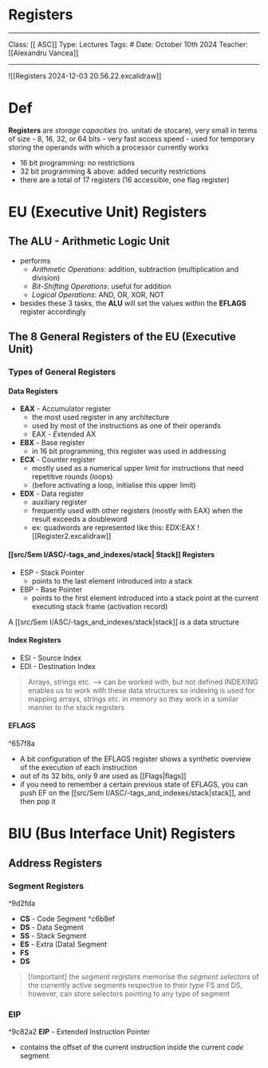 # Registers
---
Class: [[ ASC]]
Type: Lectures
Tags: # 
Date: October 10th 2024
Teacher: [[Alexandru Vancea]]
___
![[Registers 2024-12-03 20.56.22.excalidraw]]
# Def
**Registers** are *storage capacities* (ro. unitati de stocare), very small in terms of size
	- 8, 16, 32, or 64 bits
	- very fast access speed
	- used for temporary storing the operands with which a processor currently works

- 16 bit programming: no restrictions
- 32 bit programming & above: added security restrictions
- there are a total of 17 registers (16 accessible, one flag register)

# EU (Executive Unit) Registers
## The ALU - Arithmetic Logic Unit
- performs 
	- *Arithmetic Operations*: addition, subtraction (multiplication and division)
	- *Bit-Shifting Operations*: useful for addition
	- *Logical Operations*:  AND, OR, XOR, NOT
- besides these 3 tasks, the **ALU** will set the values within the **EFLAGS** register accordingly
## The 8 General Registers of the EU (Executive Unit)

### Types of General Registers
#### Data Registers
- **EAX** - Accumulator register 
	- the most used register in any architecture
	- used by most of the instructions as one of their operands
	- EAX - *E*xtended AX 
- **EBX** - Base register
	- in 16 bit programming, this register was used in addressing 
- **ECX** - Counter register
	- mostly used as a numerical upper limit for instructions that need repetitive rounds (loops)
	- (before activating a loop, initialise this upper limit)
- **EDX** - Data register 
	- auxiliary register
	- frequently used with other registers (mostly with EAX) when the result exceeds a doubleword
	- ex: quadwords are represented like this: EDX:EAX
![[Register2.excalidraw]]
#### [[src/Sem I/ASC/-tags_and_indexes/stack| Stack]] Registers
- ESP - Stack Pointer 
	- points to the last element introduced into a stack
- EBP - Base Pointer 
	- points to the first element introduced into a stack
point at the current executing stack frame (activation record)

A [[src/Sem I/ASC/-tags_and_indexes/stack|stack]] is a data structure
#### Index Registers
- ESI - Source Index
- EDI - Destination Index

>Arrays, strings etc. --> can be worked with, but not defined
 INDEXING enables us to work with these data structures
 so indexing is used for mapping arrays, strings etc. in memory
 so they work in a similar manner to the stack registers

#### EFLAGS

^657f8a
- A bit configuration of the EFLAGS register shows a synthetic overview of the execution of each instruction
- out of its 32 bits, only 9 are used as [[Flags|flags]]
- if you need to remember a certain previous state of EFLAGS, you can push EF on the [[src/Sem I/ASC/-tags_and_indexes/stack|stack]], and then pop it 

# BIU (Bus Interface Unit) Registers
## Address Registers
### Segment Registers 

^9d2fda
- **CS** - Code Segment ^c6b8ef
- **DS** - Data Segment 
- **SS** - Stack Segment
- **ES** - Extra (Data) Segment
- **FS** 
- **DS**

> [!important] the *segment registers* memorise the *segment selectors* of the currently active segments respective to their *type* 
> FS and DS, however, can store selectors pointing to any type of segment

### EIP
^9c82a2
**EIP** - Extended Instruction Pointer
- contains the offset of the current instruction inside the current *code* segment